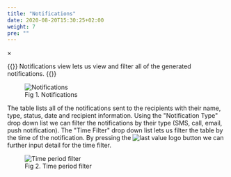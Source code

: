 ```yaml
---
title: "Notifications"
date: 2020-08-20T15:30:25+02:00
weight: 7
pre: ""
---
```


<!-- The Modal -->
<div id="myModal" class="modal">
  <span class="close">&times;</span>
  <img class="modal-content" id="img01">
  <div id="caption"></div>
</div>

{{<lead>}}
Notifications view lets us view and filter all of the generated notifications.
{{</lead>}}

<figure class="image_container">
    <img class="center_image myImg" onClick="reply_click(this)"  id="notifications_view" src="/notifications_view.png" alt="Notifications">
    <figcaption >Fig 1. Notifications</figcaption>
</figure>

The table lists all of the notifications sent to the recipients with their name, type, status, date and recipient information. Using the "Notification Type" drop down list we can filter the notifications by their type (SMS, call, email, push notification). The "Time Filter" drop down list lets us filter the table by the time of the notification. By pressing the <img src="/options_button.png" alt="last value logo" class = "logo_resize"> button we can further input detail for the time filter.

<figure class="image_container">
    <img class="center_image myImg figure_resize2" onClick="reply_click(this)"  id="time_filer_options" src="/time_filer_options.png" alt="Time period filter">
    <figcaption >Fig 2. Time period filter</figcaption>
</figure>

<script>
// Get the modal
var modal = document.getElementById("myModal");

var modalImg = document.getElementById("img01");
var captionText = document.getElementById("caption");
function reply_click(img)
{
    modal.style.display = "block";
    modalImg.src = img.src;
    captionText.innerHTML = img.alt;
}

modal.onclick = function() { 
  modal.style.display = "none";
}
</script>